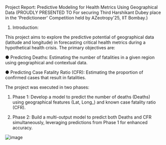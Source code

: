 Project Report: Predictive Modeling for Health Metrics
Using Geographical Data (PROUDLY PRESENTED TO
For securing
Third
Harshikant Dubey
place in the 'Predictioneer' Competition held by
AZeotropy'25, IIT Bombay.)


1. Introduction:


This project aims to explore the predictive potential of geographical data (latitude and
longitude) in forecasting critical health metrics during a hypothetical health crisis. The
primary objectives are:


● Predicting Deaths: Estimating the number of fatalities in a given region using
geographical and contextual data.


● Predicting Case Fatality Ratio (CFR): Estimating the proportion of confirmed cases
that result in fatalities.


The project was executed in two phases:


1. Phase 1: 
Develop a model to predict the number of deaths (Deaths) using
geographical features (Lat, Long_) and known case fatality ratio (CFR).


2. Phase 2:
 Build a multi-output model to predict both Deaths and CFR simultaneously,
leveraging predictions from Phase 1 for enhanced accuracy.

![image](https://github.com/user-attachments/assets/d49cbfc4-0f9e-422f-a727-7f3bb0537c7e)
